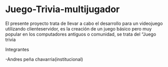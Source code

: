 # Juego-Trivia-multijugador
El presente proyecto trata de llevar a cabo el desarrollo para un videojuego utilizando clienteservidor, es la creación de un juego básico pero muy popular en los computadores antiguos o comunidad, se trata del “Juego trivia

Integrantes

-Andres peña chavarria(institucional)

